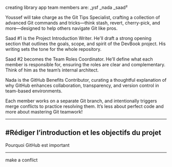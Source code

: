 creating library app 
team members are:
_ysf
_nada
_saad²



Youssef will take charge as the Git Tips Specialist, crafting a collection of advanced Git commands and tricks—think stash, revert, cherry-pick, and more—designed to help others navigate Git like pros.

Saad #1 is the Project Introduction Writer. He'll draft a strong opening section that outlines the goals, scope, and spirit of the DevBook project. His writing sets the tone for the whole repository.

Saad #2 becomes the Team Roles Coordinator. He’ll define what each member is responsible for, ensuring the roles are clear and complementary. Think of him as the team’s internal architect.

Nada is the GitHub Benefits Contributor, curating a thoughtful explanation of why GitHub enhances collaboration, transparency, and version control in team-based environments.

Each member works on a separate Git branch, and intentionally triggers merge conflicts to practice resolving them. It’s less about perfect code and more about mastering Git teamwork!

---------------
#Rédiger l’introduction et les objectifs du projet
---------------
Pourquoi GitHub est important

--------------
make a conflict